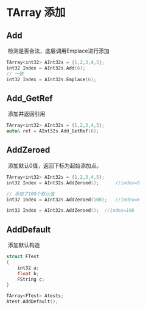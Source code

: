 # TArray 添加

## Add

​	检测是否合法，底层调用Emplace进行添加

```C++
TArray<int32> AInt32s = {1,2,3,4,5};
int32 Index = AInt32s.Add(6);
// 一致
int32 Index = AInt32s.Emplace(6);
```

## Add_GetRef

​	添加并返回引用

```C++
TArray<int32> AInt32s = {1,2,3,4,5};
auto& ref = AInt32s.Add_GetRef(6);
```

## AddZeroed

​	添加默认0值，返回下标为起始添加点。

```C++
TArray<int32> AInt32s = {1,2,3,4,5};
int32 Index = AInt32s.AddZeroed();		//index=5

// 添加了100个默认值
int32 Index = AInt32s.AddZeroed(100);	//index=6

int32 Index = AInt32s.AddZeroed();	//index=106
```

## AddDefault

​	添加默认构造

```C++
struct FTest
{
    int32 a;
    float b;
    FString c;
}

TArray<FTest> Atests;
Atest.AddDefault();
```

